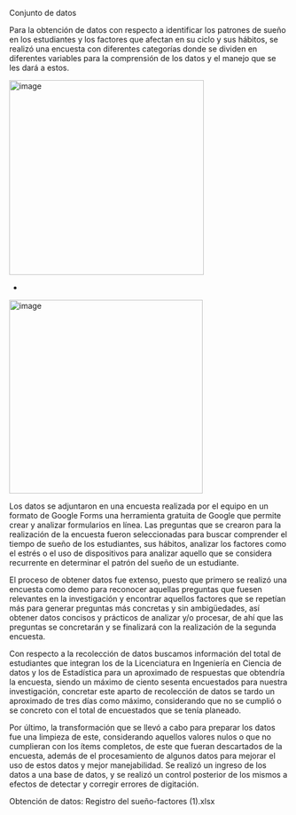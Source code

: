 Conjunto de datos

Para la obtención de datos con respecto a identificar los patrones de sueño en los estudiantes y los factores que afectan en su ciclo y sus hábitos, se realizó una encuesta con diferentes categorías donde se dividen en diferentes variables para la comprensión de los datos y el manejo que se les dará a estos. 

<img width="351" alt="image" src="https://github.com/user-attachments/assets/cba17bf1-1c48-41fe-8823-82706fc82d72">

-

<img width="349" alt="image" src="https://github.com/user-attachments/assets/9a356d8b-15db-4aa2-9cf6-a12e28a6d66d">


Los datos se adjuntaron en una encuesta realizada por el equipo en un formato de Google Forms una herramienta gratuita de Google que permite crear y analizar formularios en línea. Las preguntas que se crearon para la realización de la encuesta fueron seleccionadas para buscar comprender el tiempo de sueño de los estudiantes, sus hábitos, analizar los factores como el estrés o el uso de dispositivos para analizar aquello que se considera recurrente en determinar el patrón del sueño de un estudiante. 

El proceso de obtener datos fue extenso, puesto que primero se realizó una encuesta como demo para reconocer aquellas preguntas que fuesen relevantes en la investigación y encontrar aquellos factores que se repetían más para generar preguntas más concretas y sin ambigüedades, así obtener datos concisos y prácticos de analizar y/o procesar, de ahí que las preguntas se concretarán y se finalizará con la realización de la segunda encuesta. 

Con respecto a la recolección de datos buscamos información del total de estudiantes que integran los de la Licenciatura en Ingeniería en Ciencia de datos y los de Estadística para un aproximado de respuestas que obtendría la encuesta, siendo un máximo de ciento sesenta encuestados para nuestra investigación, concretar este aparto de recolección de datos se tardo un aproximado de tres días como máximo, considerando que no se cumplió o se concreto con el total de encuestados que se tenía planeado. 

Por último, la transformación que se llevó a cabo para preparar los datos fue una limpieza de este, considerando aquellos valores nulos o que no cumplieran con los ítems completos, de este que fueran descartados de la encuesta, además de el procesamiento de algunos datos para mejorar el uso de estos datos y mejor manejabilidad. Se realizó un ingreso de los datos a una base de datos, y se realizó un control posterior de los mismos a efectos de detectar y corregir errores de digitación. 

Obtención de datos: Registro del sueño-factores (1).xlsx
